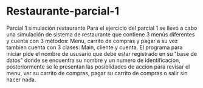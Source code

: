 # Restaurante-parcial-1
Parcial 1 simulación restaurante
Para el ejercicio del parcial 1 se llevó a cabo una simulación de sistema de restaurante que contiene 3 menús diferentes
y cuenta con 3 métodos: Menu, carrito de compras y pagar a su vez tambien cuenta con 3 clases: Main, cliente y cuenta.
El programa para iniciar pide el nombre de ususario que debe estar registrado en su "base de datos" donde se encuentra
su nombre y un numero de identificacion, posteriormente se le presentan las posiblidades de accion para revisar el menu,
ver su carrito de compras, pagar su carrito de compras o salir sin hacer nada.
